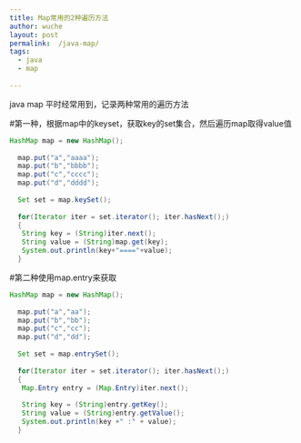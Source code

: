 ```yaml
---
title: Map常用的2种遍历方法  
author: wuche  
layout: post  
permalink:  /java-map/  
tags:  
  - java  
  - map
  
---    
```

java map 平时经常用到，记录两种常用的遍历方法

<!--more-->

#第一种，根据map中的keyset，获取key的set集合，然后遍历map取得value值  
```java 
HashMap map = new HashMap();
  
  map.put("a","aaaa");
  map.put("b","bbbb");
  map.put("c","cccc");
  map.put("d","dddd");
  
  Set set = map.keySet();
  
  for(Iterator iter = set.iterator(); iter.hasNext();)
  {
   String key = (String)iter.next();
   String value = (String)map.get(key);
   System.out.println(key+"===="+value);
  }
```
#第二种使用map.entry来获取  
```java   
HashMap map = new HashMap();
  
  map.put("a","aa");
  map.put("b","bb");
  map.put("c","cc");
  map.put("d","dd");
  
  Set set = map.entrySet();
  
  for(Iterator iter = set.iterator(); iter.hasNext();)
  {
   Map.Entry entry = (Map.Entry)iter.next();
   
   String key = (String)entry.getKey();
   String value = (String)entry.getValue();
   System.out.println(key +" :" + value);
  }
  ```